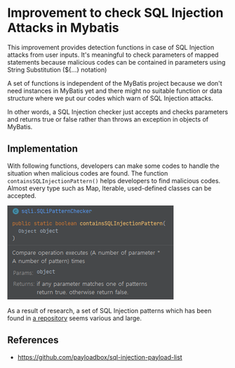 Improvement to check SQL Injection Attacks in Mybatis
=====================================

This improvement provides detection functions
in case of SQL Injection attacks from user inputs.
It's meaningful to check parameters of mapped statements
because malicious codes can be contained 
in parameters using String Substitution (${...} notation)

A set of functions is independent of the MyBatis project
because we don't need instances in MyBatis yet and
there might no suitable function or data structure
where we put our codes which warn of SQL Injection attacks. 

In other words, 
a SQL Injection checker just accepts and checks parameters and returns true or false 
rather than throws an exception in objects of MyBatis.

Implementation
----------

With following functions, developers can
make some codes to handle the situation when malicious codes are found. 
The function `containsSQLInjectionPattern()` helps developers to find malicious codes. 
Almost every type such as Map, Iterable, used-defined classes can be accepted.

![img_1.png](img_1.png)

As a result of research, a set of SQL Injection patterns
which has been found in [a repository](https://github.com/payloadbox/sql-injection-payload-list)
seems various and large. 

References
----------

- https://github.com/payloadbox/sql-injection-payload-list

